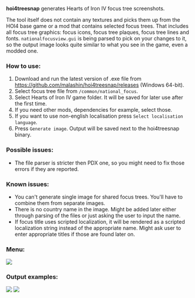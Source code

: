 __hoi4treesnap__ generates Hearts of Iron IV focus tree screenshots.

The tool itself does not contain any textures and picks them up from the HOI4 base game or a mod that contains selected focus trees. That includes all focus tree graphics: focus icons, focus tree plaques, focus tree lines and fonts. `nationalfocusview.gui` is being parsed to pick on your changes to it, so the output image looks quite similar to what you see in the game, even a modded one.

### How to use:
1. Download and run the latest version of .exe file from https://github.com/malashin/hoi4treesnap/releases (Windows 64-bit).
2. Select focus tree file from `/common/national_focus`.
3. Select Hearts of Iron IV game folder. It will be saved for later use after the first time.
4. If you need other mods, dependencies for example, select those.
5. If you want to use non-english localisation press `Select localisation language`.
6. Press `Generate image`. Output will be saved next to the hoi4treesnap binary.

### Possible issues:
* The file parser is stricter then PDX one, so you might need to fix those errors if they are reported.

### Known issues:
* You can't generate single image for shared focus trees. You'll have to combine them from separate images.
* There is no country name in the image. Might be added later either through parsing of the files or just asking the user to input the name.
* If focus title uses scripted localization, it will be rendered as a scripted localization string instead of the appropriate name. Might ask user to enter appropriate titles if those are found later on.

### Menu:
<img src="https://i.imgur.com/84sotcl.png">

### Output examples:
<img src="https://i.imgur.com/MKPV5Cc.png">
<img src="https://i.imgur.com/8Bq71l1.png">
